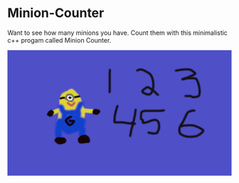 # Minion-Counter
Want to see how many minions you have. Count them with this minimalistic c++ progam called Minion Counter.

<a>
  <img src="https://github.com/CydonpraxgraeMretool/Minion-Counter/blob/main/minion-counter.png" alt="Minion Counter" />
</a>
